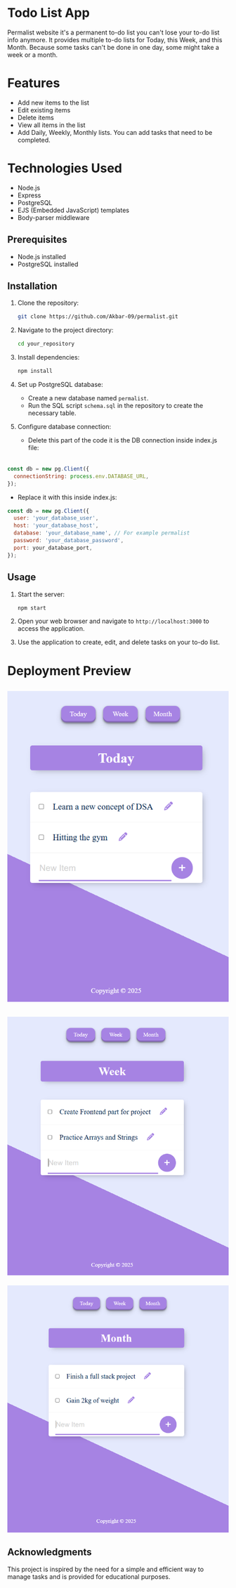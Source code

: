 # Todo List App

Permalist website it's a permanent to-do list you can't lose your to-do list info anymore. It provides multiple to-do lists for Today, this Week, and this Month. Because some tasks can't be done in one day, some might take a week or a month.


# Features

- Add new items to the list
- Edit existing items
- Delete items
- View all items in the list
- Add Daily, Weekly, Monthly lists. You can add tasks that need to be completed.  


# Technologies Used

- Node.js
- Express
- PostgreSQL
- EJS (Embedded JavaScript) templates
- Body-parser middleware


## Prerequisites

- Node.js installed
- PostgreSQL installed


## Installation

1. Clone the repository:

   ```bash
   git clone https://github.com/Akbar-09/permalist.git
   ```

2. Navigate to the project directory:

   ```bash
   cd your_repository
   ```

3. Install dependencies:

   ```bash
   npm install
   ```

4. Set up PostgreSQL database:

   - Create a new database named `permalist`.
   - Run the SQL script `schema.sql` in the repository to create the necessary table.


5. Configure database connection:

   -  Delete this part of the code it is the DB connection inside index.js file:

```javascript

const db = new pg.Client({
  connectionString: process.env.DATABASE_URL,
});
```

- Replace it with this inside index.js:
```javascript
const db = new pg.Client({
  user: 'your_database_user',
  host: 'your_database_host',
  database: 'your_database_name', // For example permalist
  password: 'your_database_password',
  port: your_database_port,
});
```


## Usage

1. Start the server:

   ```bash
   npm start
   ```

2. Open your web browser and navigate to `http://localhost:3000` to access the application.

3. Use the application to create, edit, and delete tasks on your to-do list.


# Deployment Preview

![Main](<public/screenshots/permalist 1.png>)
----
![weekly List Feature](<public/screenshots/permalist 2.png>)
----
![Monthly List](<public/screenshots/permalist 3.png>)
   

## Acknowledgments

This project is inspired by the need for a simple and efficient way to manage tasks and is provided for educational purposes.
